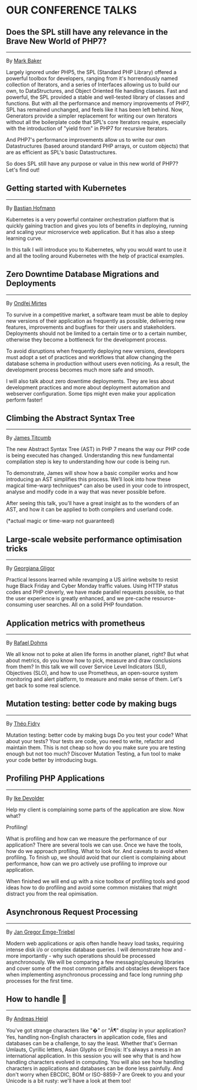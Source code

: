 # OUR CONFERENCE TALKS

<a name="does-the-spl-still-have-any-relevance-in-the-brave-new-world-of-php7"></a>
## Does the SPL still have any relevance in the Brave New World of PHP7?

---
By [Mark Baker](@baseUrl@/speakers.html#mark-baker)

Largely ignored under PHP5, the SPL (Standard PHP Library) offered a powerful toolbox for developers, ranging from it's horrendously named collection of Iterators, and a series of Interfaces allowing us to build our own, to DataStructures, and Object Oriented file handling classes. Fast and powerful, the SPL provided a stable and well-tested library of classes and functions. But with all the performance and memory improvements of PHP7, SPL has remained unchanged, and feels like it has been left behind. Now, Generators provide a simpler replacement for writing our own Iterators without all the boilerplate code that SPL's core Iterators require, especially with the introduction of "yield from" in PHP7 for recursive Iterators.

And PHP7's performance improvements allow us to write our own Datastructures (based around standard PHP arrays, or custom objects) that are as efficient as SPL's basic Datastructures.

So does SPL still have any purpose or value in this new world of PHP7? Let's find out!

<a name="getting-started-with-kubernetes"></a>
## Getting started with Kubernetes

---

By [Bastian Hofmann](@baseUrl@/speakers.html#bastian-hofmann)

Kubernetes is a very powerful container orchestration platform that is quickly gaining traction and gives you lots of 
benefits in deploying, running and scaling your microservice web application. But it has also a steep learning curve. 

In this talk I will introduce you to Kubernetes, why you would want to use it and all the tooling around Kubernetes 
with the help of practical examples.


<a name="zero-downtime-database-migrations-and-deployments"></a>
## Zero Downtime Database Migrations and Deployments

---

By [Ondřej Mirtes](@baseUrl@/speakers.html#ondrej-mirtes)

To survive in a competitive market, a software team must be able to deploy new versions of their application as frequently as possible, delivering new features, improvements and bugfixes for their users and stakeholders. Deployments should not be limited to a certain time or to a certain number, otherwise they become a bottleneck for the development process.

To avoid disruptions when frequently deploying new versions, developers must adopt a set of practices and workflows that allow changing the database schema in production without users even noticing. As a result, the development process becomes much more safe and smooth.

I will also talk about zero downtime deployments. They are less about development practices and more about deployment automation and webserver configuration. Some tips might even make your application perform faster!

<a name="climbing-the-abstract-syntax-tree"></a>
## Climbing the Abstract Syntax Tree

---

By [James Titcumb](@baseUrl@/speakers.html#james-titcumb)

The new Abstract Syntax Tree (AST) in PHP 7 means the way our PHP code is being executed has changed. Understanding this new fundamental compilation step is key to understanding how our code is being run.

To demonstrate, James will show how a basic compiler works and how introducing an AST simplifies this process. We’ll look into how these magical time-warp techniques* can also be used in your code to introspect, analyse and modify code in a way that was never possible before.

After seeing this talk, you'll have a great insight as to the wonders of an AST, and how it can be applied to both compilers and userland code.

(*actual magic or time-warp not guaranteed)

<a name="large-scale-website-performance-optimisation-tricks"></a>
## Large-scale website performance optimisation tricks

---

By [Georgiana Gligor](@baseUrl@/speakers.html#georgiana-gligor)

Practical lessons learned while revamping a US airline website to resist huge Black Friday and Cyber Monday traffic values. Using HTTP status codes and PHP cleverly, we have made parallel requests possible, so that the user experience is greatly enhanced, and we pre-cache resource-consuming user searches. All on a solid PHP foundation.


<a name="application-metrics-with-prometheus"></a>
## Application metrics with prometheus

---

By [Rafael Dohms](@baseUrl@/speakers.html#rafael-dohms)

We all know not to poke at alien life forms in another planet, right? But what about metrics, do you know how to pick, measure and draw conclusions from them? In this talk we will cover Service Level Indicators (SLI), Objectives (SLO), and how to use Prometheus, an open-source system monitoring and alert platform, to measure and make sense of them. Let's get back to some real science.

<a name="mutation-testing-better-code-by-making-bugs"></a>
## Mutation testing: better code by making bugs

---

By [Théo Fidry](@baseUrl@/speakers.html#theo-fidry)

Mutation testing: better code by making bugs Do you test your code? What about your tests? Your tests are code, you need to write, refactor and maintain them. This is not cheap so how do you make sure you are testing enough but not too much? Discover Mutation Testing, a fun tool to make your code better by introducing bugs.

<a name="profiling-php-applications"></a>
## Profiling PHP Applications

---

By [Ike Devolder](@baseUrl@/speakers.html#ike-devolder)

Help my client is complaining some parts of the application are slow. Now what?

Profiling!

What is profiling and how can we measure the performance of our application? There are several tools we can use. Once we have the tools, how do we approach profiling. What to look for. And caveats to avoid when profiling. To finish up, we should avoid that our client is complaining about performance, how can we pro actively use profiling to improve our application.

When finished we will end up with a nice toolbox of profiling tools and good ideas how to do profiling and avoid some common mistakes that might distract you from the real opimisation.

<a name="asynchronous-request-processing"></a>
## Asynchronous Request Processing

---

By [Jan Gregor Emge-Triebel](@baseUrl@/speakers.html#jan-gregor-emge-triebel)

Modern web applications or apis often handle heavy load tasks, requiring intense disk i/o or complex database queries. 
I will demonstrate how and - more importantly - why such operations should be processed asynchronously. 
We will be comparing a few messaging/queuing libraries and cover some of the most common pitfalls and obstacles 
developers face when implementing asynchronous processing and face long running php processes for the first time.

<a name="how-to-handle-shit"></a>
## How to handle 💩

---

By [Andreas Heigl](@baseUrl@/speakers.html#andreas-heigl)

You've got strange characters like "�" or "Ã¶" display in your application? Yes, handling non-English characters in application code, 
files and databases can be a challenge, to say the least. Whether that's German Umlauts, Cyrillic letters, Asian Glyphs or Emojis: 
It's always a mess in an international application. In this session you will see why that is and how handling characters 
evolved in computing. You will also see how handling characters in applications and databases can be done less painfully. 
And don't worry when EBCDIC, BOM or ISO-8859-7 are Greek to you and your Unicode is a bit rusty: we'll have a look at them too!

